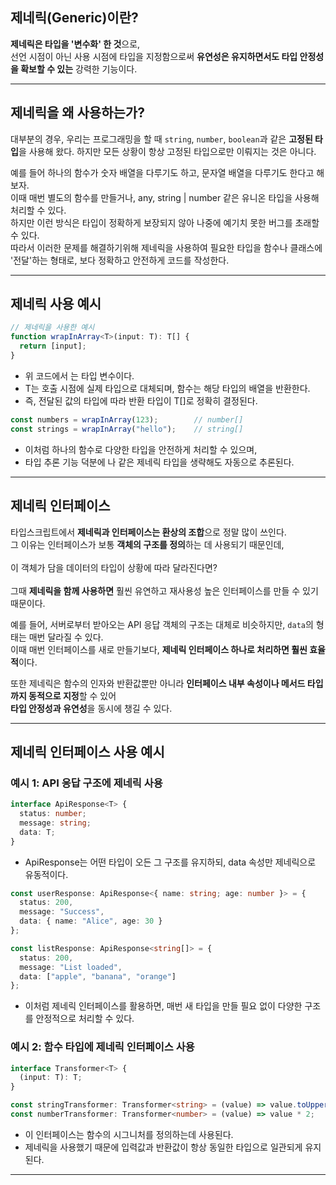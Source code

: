 ## 제네릭(Generic)이란?
**제네릭은 타입을 '변수화' 한 것**으로, <br/>
선언 시점이 아닌 사용 시점에 타입을 지정함으로써 **유연성은 유지하면서도 타입 안정성을 확보할 수 있는** 강력한 기능이다.

---

## 제네릭을 왜 사용하는가?
대부분의 경우, 우리는 프로그래밍을 할 때 `string`, `number`, `boolean`과 같은 **고정된 타입**을 사용해 왔다. 하지만 모든 상황이 항상 고정된 타입으로만 이뤄지는 것은 아니다.

예를 들어 하나의 함수가 숫자 배열을 다루기도 하고, 문자열 배열을 다루기도 한다고 해보자.<br/>
이때 매번 별도의 함수를 만들거나, any, string | number 같은 유니온 타입을 사용해 처리할 수 있다.<br/>
하지만 이런 방식은 타입이 정확하게 보장되지 않아 나중에 예기치 못한 버그를 초래할 수 있다.<br/>
따라서 이러한 문제를 해결하기위해 제네릭을 사용하여 필요한 타입을 함수나 클래스에 '전달'하는 형태로, 보다 정확하고 안전하게 코드를 작성한다.

---

## 제네릭 사용 예시
```ts
// 제네릭을 사용한 예시
function wrapInArray<T>(input: T): T[] {
  return [input];
}
```
- 위 코드에서 <T>는 타입 변수이다.
- T는 호출 시점에 실제 타입으로 대체되며, 함수는 해당 타입의 배열을 반환한다.
- 즉, 전달된 값의 타입에 따라 반환 타입이 T[]로 정확히 결정된다.

```ts
const numbers = wrapInArray(123);        // number[]
const strings = wrapInArray("hello");    // string[]
```
- 이처럼 하나의 함수로 다양한 타입을 안전하게 처리할 수 있으며,
- 타입 추론 기능 덕분에 <number>나 <string> 같은 제네릭 타입을 생략해도 자동으로 추론된다.
---

## 제네릭 인터페이스

타입스크립트에서 **제네릭과 인터페이스는 환상의 조합**으로 정말 많이 쓰인다.  
그 이유는 인터페이스가 보통 **객체의 구조를 정의**하는 데 사용되기 때문인데,<br/>  
이 객체가 담을 데이터의 타입이 상황에 따라 달라진다면? <br/>  
그때 **제네릭을 함께 사용하면** 훨씬 유연하고 재사용성 높은 인터페이스를 만들 수 있기 때문이다.

예를 들어, 서버로부터 받아오는 API 응답 객체의 구조는 대체로 비슷하지만, `data`의 형태는 매번 달라질 수 있다.  
이때 매번 인터페이스를 새로 만들기보다, **제네릭 인터페이스 하나로 처리하면 훨씬 효율적**이다.

또한 제네릭은 함수의 인자와 반환값뿐만 아니라 **인터페이스 내부 속성이나 메서드 타입까지 동적으로 지정**할 수 있어  
**타입 안정성과 유연성**을 동시에 챙길 수 있다.

---

## 제네릭 인터페이스 사용 예시

### 예시 1: API 응답 구조에 제네릭 사용

```ts
interface ApiResponse<T> {
  status: number;
  message: string;
  data: T;
}
```
- ApiResponse는 어떤 타입이 오든 그 구조를 유지하되, data 속성만 제네릭으로 유동적이다.

```ts
const userResponse: ApiResponse<{ name: string; age: number }> = {
  status: 200,
  message: "Success",
  data: { name: "Alice", age: 30 }
};

const listResponse: ApiResponse<string[]> = {
  status: 200,
  message: "List loaded",
  data: ["apple", "banana", "orange"]
};
```
- 이처럼 제네릭 인터페이스를 활용하면, 매번 새 타입을 만들 필요 없이 다양한 구조를 안정적으로 처리할 수 있다.

### 예시 2: 함수 타입에 제네릭 인터페이스 사용
```ts
interface Transformer<T> {
  (input: T): T;
}

const stringTransformer: Transformer<string> = (value) => value.toUpperCase();
const numberTransformer: Transformer<number> = (value) => value * 2;
```
- 이 인터페이스는 함수의 시그니처를 정의하는데 사용된다.
- 제네릭을 사용했기 때문에 입력값과 반환값이 항상 동일한 타입으로 일관되게 유지된다.
  
---





